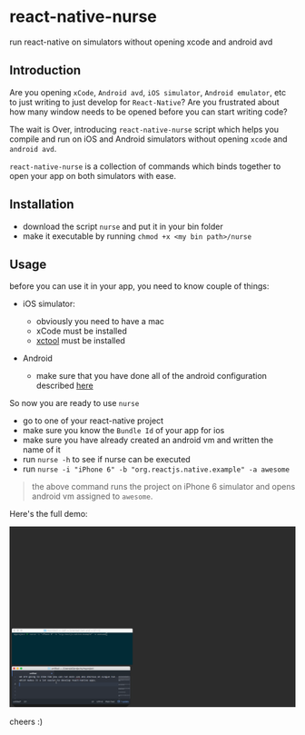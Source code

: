 # react-native-nurse
run react-native on simulators without opening xcode and android avd

## Introduction

Are you opening `xCode`, `Android avd`, `iOS simulator`, `Android emulator`, etc to just writing to just develop for `React-Native`? Are you frustrated about how many window needs to be opened before you can start writing code?

The wait is Over, introducing `react-native-nurse` script which helps you compile and run on iOS and Android simulators without opening `xcode` and `android avd`.

`react-native-nurse` is a collection of commands which binds together to open your app on both simulators with ease.

## Installation

- download the script `nurse` and put it in your bin folder
- make it executable by running `chmod +x <my bin path>/nurse`

## Usage

before you can use it in your app, you need to know couple of things:
  - iOS simulator:
    - obviously you need to have a mac
    - xCode must be installed
    - [xctool](https://github.com/facebook/xctool) must be installed

  - Android
    - make sure that you have done all of the android configuration described [here](https://facebook.github.io/react-native/docs/android-setup.html#content)

So now you are ready to use `nurse`

- go to one of your react-native project
- make sure you know the `Bundle Id` of your app for ios
- make sure you have already created an android vm and written the name of it
- run `nurse -h` to see if nurse can be executed
- run `nurse -i "iPhone 6" -b "org.reactjs.native.example" -a awesome`

> the above command runs the project on iPhone 6 simulator and opens android vm assigned to `awesome`.


Here's the full demo:

<p align="center">
  <img src="https://raw.githubusercontent.com/pressly/react-native-nurse/master/demo/demo.gif" />
</p>

cheers :)
